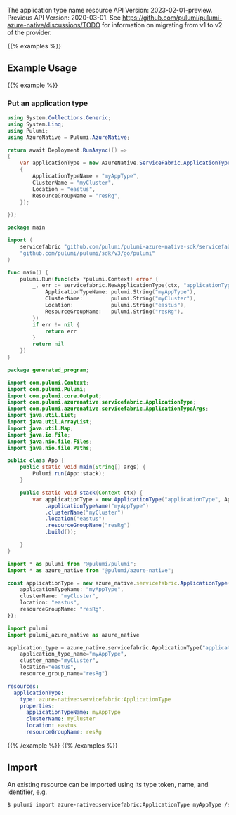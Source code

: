 The application type name resource
API Version: 2023-02-01-preview.
Previous API Version: 2020-03-01. See https://github.com/pulumi/pulumi-azure-native/discussions/TODO for information on migrating from v1 to v2 of the provider.

{{% examples %}}
## Example Usage
{{% example %}}
### Put an application type
```csharp
using System.Collections.Generic;
using System.Linq;
using Pulumi;
using AzureNative = Pulumi.AzureNative;

return await Deployment.RunAsync(() => 
{
    var applicationType = new AzureNative.ServiceFabric.ApplicationType("applicationType", new()
    {
        ApplicationTypeName = "myAppType",
        ClusterName = "myCluster",
        Location = "eastus",
        ResourceGroupName = "resRg",
    });

});


```

```go
package main

import (
	servicefabric "github.com/pulumi/pulumi-azure-native-sdk/servicefabric"
	"github.com/pulumi/pulumi/sdk/v3/go/pulumi"
)

func main() {
	pulumi.Run(func(ctx *pulumi.Context) error {
		_, err := servicefabric.NewApplicationType(ctx, "applicationType", &servicefabric.ApplicationTypeArgs{
			ApplicationTypeName: pulumi.String("myAppType"),
			ClusterName:         pulumi.String("myCluster"),
			Location:            pulumi.String("eastus"),
			ResourceGroupName:   pulumi.String("resRg"),
		})
		if err != nil {
			return err
		}
		return nil
	})
}

```

```java
package generated_program;

import com.pulumi.Context;
import com.pulumi.Pulumi;
import com.pulumi.core.Output;
import com.pulumi.azurenative.servicefabric.ApplicationType;
import com.pulumi.azurenative.servicefabric.ApplicationTypeArgs;
import java.util.List;
import java.util.ArrayList;
import java.util.Map;
import java.io.File;
import java.nio.file.Files;
import java.nio.file.Paths;

public class App {
    public static void main(String[] args) {
        Pulumi.run(App::stack);
    }

    public static void stack(Context ctx) {
        var applicationType = new ApplicationType("applicationType", ApplicationTypeArgs.builder()        
            .applicationTypeName("myAppType")
            .clusterName("myCluster")
            .location("eastus")
            .resourceGroupName("resRg")
            .build());

    }
}

```

```typescript
import * as pulumi from "@pulumi/pulumi";
import * as azure_native from "@pulumi/azure-native";

const applicationType = new azure_native.servicefabric.ApplicationType("applicationType", {
    applicationTypeName: "myAppType",
    clusterName: "myCluster",
    location: "eastus",
    resourceGroupName: "resRg",
});

```

```python
import pulumi
import pulumi_azure_native as azure_native

application_type = azure_native.servicefabric.ApplicationType("applicationType",
    application_type_name="myAppType",
    cluster_name="myCluster",
    location="eastus",
    resource_group_name="resRg")

```

```yaml
resources:
  applicationType:
    type: azure-native:servicefabric:ApplicationType
    properties:
      applicationTypeName: myAppType
      clusterName: myCluster
      location: eastus
      resourceGroupName: resRg

```

{{% /example %}}
{{% /examples %}}

## Import

An existing resource can be imported using its type token, name, and identifier, e.g.

```sh
$ pulumi import azure-native:servicefabric:ApplicationType myAppType /subscriptions/00000000-0000-0000-0000-000000000000/resourcegroups/resRg/providers/Microsoft.ServiceFabric/managedclusters/myCluster/applicationTypes/myAppType 
```
